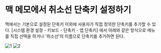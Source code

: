 # 맥 메모에서 취소선 단축키 설정하기

맥에서는 기본으로 설정된 단축키 이외에 사용자가 직접 정의한 단축키를 추가할 수 있다. [시스템 환경 설정 - 키보드 - 단축키 - 앱 단축키] 에서 아래와 같은 방식으로 메뉴를 직접 선택을 하거나 '취소선'의 이름으로 단축키를 추가하면 된다.

![1](https://user-images.githubusercontent.com/18159012/108651943-338c0500-7506-11eb-9987-b59524c44f59.png)
![2](https://user-images.githubusercontent.com/18159012/108652053-85cd2600-7506-11eb-8de8-d45445213235.png)